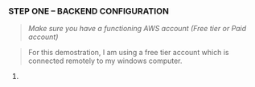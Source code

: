 ### STEP ONE – BACKEND CONFIGURATION
> *Make sure you have a functioning AWS account (Free tier or Paid account)*

> For this demostration, I am using a free tier account which is connected remotely to my windows computer.

1. 